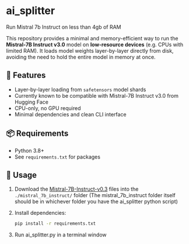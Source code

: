 # ai_splitter
Run Mistral 7b Instruct on less than 4gb of RAM

This repository provides a minimal and memory-efficient way to run the **Mistral-7B Instruct v3.0** model on **low-resource devices** (e.g. CPUs with limited RAM). It loads model weights layer-by-layer directly from disk, avoiding the need to hold the entire model in memory at once.

## 🔧 Features

- Layer-by-layer loading from `safetensors` model shards
- Currently known to be compatible with Mistral-7B Instruct v3.0 from Hugging Face
- CPU-only, no GPU required
- Minimal dependencies and clean CLI interface

## 📦 Requirements

- Python 3.8+
- See `requirements.txt` for packages

## 🚀 Usage

1. Download the [Mistral-7B-Instruct-v0.3](https://huggingface.co/mistralai/Mistral-7B-Instruct-v0.3) files into the `./mistral_7b_instruct/` folder (The mistral_7b_instruct folder itself should be in whichever folder you have the ai_splitter python script)

2. Install dependencies:
   ```bash
   pip install -r requirements.txt
   
3. Run ai_splitter.py in a terminal window
